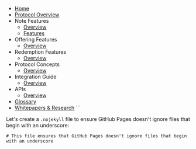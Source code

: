 <!-- docs/_sidebar.md -->

* [Home](/)
* [Protocol Overview](/protocol-overview.md)
* Note Features
  * [Overview](/note-features/README.md)
  * [Features](/note-features/features.md)
* Offering Features
  * [Overview](/offering-features/README.md)
* Redemption Features
  * [Overview](/redemption-features/README.md)
* Protocol Concepts
  * [Overview](/protocol-concepts/README.md)
* Integration Guide
  * [Overview](/integrate-with-exchequer/README.md)
* APIs
  * [Overview](/apis/README.md)
* [Glossary](/glossary.md)
* [Whitepapers & Research](/whitepapers-research.md)
\`\`\`

Let's create a `.nojekyll` file to ensure GitHub Pages doesn't ignore files that begin with an underscore:

```plaintext file=".nojekyll"
# This file ensures that GitHub Pages doesn't ignore files that begin with an underscore
